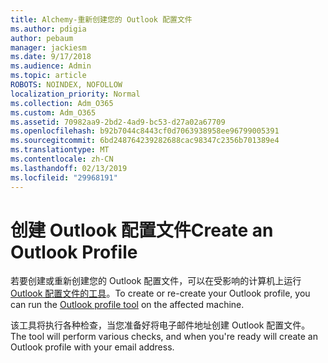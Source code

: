 ```yaml
---
title: Alchemy-重新创建您的 Outlook 配置文件
ms.author: pdigia
author: pebaum
manager: jackiesm
ms.date: 9/17/2018
ms.audience: Admin
ms.topic: article
ROBOTS: NOINDEX, NOFOLLOW
localization_priority: Normal
ms.collection: Adm_O365
ms.custom: Adm_O365
ms.assetid: 70982aa9-2bd2-4ad9-bc53-d27a02a67709
ms.openlocfilehash: b92b7044c8443cf0d7063938958ee96799005391
ms.sourcegitcommit: 6bd248764239282688cac98347c2356b701389e4
ms.translationtype: MT
ms.contentlocale: zh-CN
ms.lasthandoff: 02/13/2019
ms.locfileid: "29968191"
---
```

# <a name="create-an-outlook-profile"></a><span data-ttu-id="32b9a-102">创建 Outlook 配置文件</span><span class="sxs-lookup"><span data-stu-id="32b9a-102">Create an Outlook Profile</span></span>

<span data-ttu-id="32b9a-103">若要创建或重新创建您的 Outlook 配置文件，可以在受影响的计算机上运行[Outlook 配置文件的工具](https://aka.ms/SaRA-OutlookSetupProfile)。</span><span class="sxs-lookup"><span data-stu-id="32b9a-103">To create or re-create your Outlook profile, you can run the [Outlook profile tool](https://aka.ms/SaRA-OutlookSetupProfile) on the affected machine.</span></span> 
  
<span data-ttu-id="32b9a-104">该工具将执行各种检查，当您准备好将电子邮件地址创建 Outlook 配置文件。</span><span class="sxs-lookup"><span data-stu-id="32b9a-104">The tool will perform various checks, and when you're ready will create an Outlook profile with your email address.</span></span>
  

